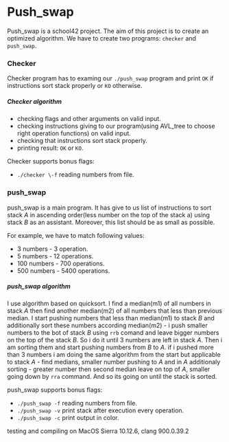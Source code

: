 # Push_swap

Push_swap is a school42 project. The aim of this project is to create an optimized algorithm.
We have to create two programs: `checker` and `push_swap`.

### Checker
Checker program has to examing our `./push_swap` program and print `OK` if instructions sort stack properly or `KO` otherwise.

##### Checker algorithm
* checking flags and other arguments on valid input.
* checking instructions giving to our program(using AVL_tree to choose right operation functions) on valid input.
* checking that instructions sort stack properly.
* printing result: `OK` or `KO`.

Checker supports bonus flags:
* `./checker \-f` reading numbers from file.

### push_swap
push_swap is a main program. It has give to us list of instructions to sort stack *A* in ascending order(less number on the top of the stack a) using stack *B* as an assistant.
Moreover, this list should be as small as possible.

For example, we have to match following values:
* 3 numbers \- 3 operation.
* 5 numbers \- 12 operations.
* 100 numbers \- 700 operations.
* 500 numbers \- 5400 operations.

##### push_swap algorithm
I use algorithm based on quicksort.
I find a median(m1) of all numbers in stack *A* then find another median(m2) of all numbers that less than previous median.
I start pushing numbers that less than median(m1) to stack *B* and additionally sort these numbers according median(m2) - i push smaller numbers to the bot of stack *B* using `rrb` comand and leave bigger numbers on the top of the stack *B*.
So i do it until 3 numbers are left in stack *A*.
Then i am sorting them and start pushing numbers from *B* to *A*.
if i pushed more than 3 numbers i am doing the same algorithm from the start but applicable to stack *A* - find medians, smaller number pushing to *A* and in *A* additionaly sorting - greater number then second median leave on top of *A*, smaller going down by `rra` command.
And so its going on until the stack is sorted.

push_swap supports bonus flags:
* `./push_swap -f` reading numbers from file.
* `./push_swap -v` print stack after execution every operation.
* `./push_swap -c` print output in color.

testing and compiling on MacOS Sierra 10.12.6, clang 900.0.39.2